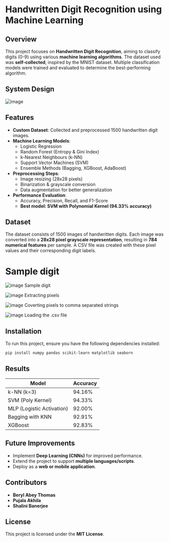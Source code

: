 # Handwritten Digit Recognition using Machine Learning

## Overview
This project focuses on **Handwritten Digit Recognition**, aiming to classify digits (0-9) using various **machine learning algorithms**. The dataset used was **self-collected**, inspired by the MNIST dataset. Multiple classification models were trained and evaluated to determine the best-performing algorithm.

## System Design
![image](https://github.com/user-attachments/assets/fa072264-2f70-4a60-9e30-930f09b827d3)


## Features
- **Custom Dataset**: Collected and preprocessed 1500 handwritten digit images.
- **Machine Learning Models**:
  - Logistic Regression
  - Random Forest (Entropy & Gini Index)
  - k-Nearest Neighbours (k-NN)
  - Support Vector Machines (SVM)
  - Ensemble Methods (Bagging, XGBoost, AdaBoost)
- **Preprocessing Steps**:
  - Image resizing (28x28 pixels)
  - Binarization & grayscale conversion
  - Data augmentation for better generalization
- **Performance Evaluation**:
  - Accuracy, Precision, Recall, and F1-Score
  - **Best model: SVM with Polynomial Kernel (94.33% accuracy)**

## Dataset
The dataset consists of 1500 images of handwritten digits. Each image was converted into a **28x28 pixel grayscale representation**, resulting in **784 numerical features** per sample. A CSV file was created with these pixel values and their corresponding digit labels.

# Sample digit
![image](https://github.com/user-attachments/assets/0a3f6d96-4792-497a-9e5a-ddd3828074b5)
Sample digit

![image](https://github.com/user-attachments/assets/4e27758a-5d3a-44b4-be72-7e5301d7fe72)
Extracting pixels

![image](https://github.com/user-attachments/assets/f7228260-c01b-4f55-ad0d-ad54af30964c)
Coverting pixels to comma separated strings

![image](https://github.com/user-attachments/assets/db1c0576-694f-4602-a07c-e9379ac3f92b)
Loading the .csv file

## Installation
To run this project, ensure you have the following dependencies installed:

```bash
pip install numpy pandas scikit-learn matplotlib seaborn
```

## Results
| Model | Accuracy |
|--------|------------|
| k-NN (k=3) | 94.16% |
| SVM (Poly Kernel) | 94.33% |
| MLP (Logistic Activation) | 92.00% |
| Bagging with KNN | 92.91% |
| XGBoost | 92.83% |

## Future Improvements
- Implement **Deep Learning (CNNs)** for improved performance.
- Extend the project to support **multiple languages/scripts**.
- Deploy as a **web or mobile application**.

## Contributors
- **Beryl Abey Thomas**
- **Pujala Akhila**
- **Shalini Banerjee**

## License
This project is licensed under the **MIT License**.
